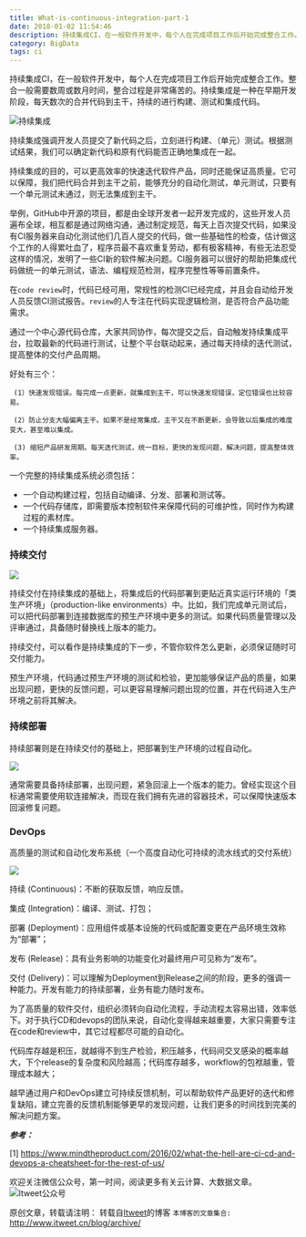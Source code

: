 ```yaml
---
title: What-is-continuous-integration-part-1
date: 2018-01-02 11:54:46
description: 持续集成CI，在一般软件开发中，每个人在完成项目工作后开始完成整合工作。整合一般需要数周或数月时间，整合过程是非常痛苦的。
category: BigData
tags: ci
---
```


持续集成CI，在一般软件开发中，每个人在完成项目工作后开始完成整合工作。整合一般需要数周或数月时间，整合过程是非常痛苦的。持续集成是一种在早期开发阶段，每天数次的合并代码到主干，持续的进行构建、测试和集成代码。

![持续集成](https://github.com/itweet/labs/raw/master/devops/img/ci.jpg)

持续集成强调开发人员提交了新代码之后，立刻进行构建、（单元）测试。根据测试结果，我们可以确定新代码和原有代码能否正确地集成在一起。

持续集成的目的，可以更高效率的快速迭代软件产品，同时还能保证高质量。它可以保障，我们把代码合并到主干之前，能够充分的自动化测试，单元测试，只要有一个单元测试未通过，则无法集成到主干。

举例，GitHub中开源的项目，都是由全球开发者一起开发完成的，这些开发人员遍布全球，相互都是通过网络沟通，通过制定规范，每天上百次提交代码，如果没有CI服务器来自动化测试他们几百人提交的代码，做一些基础性的检查，估计做这个工作的人得累吐血了，程序员最不喜欢重复劳动，都有极客精神，有些无法忍受这样的情况，发明了一些CI新的软件解决问题。CI服务器可以很好的帮助把集成代码做统一的单元测试，语法、编程规范检测，程序完整性等等前置条件。

在`code review`时，代码已经可用，常规性的检测CI已经完成，并且会自动给开发人员反馈CI测试报告。`review`的人专注在代码实现逻辑检测，是否符合产品功能需求。

通过一个中心源代码仓库，大家共同协作，每次提交之后，自动触发持续集成平台，拉取最新的代码进行测试，让整个平台联动起来，通过每天持续的迭代测试，提高整体的交付产品周期。

好处有三个：

```
 (1）快速发现错误。每完成一点更新，就集成到主干，可以快速发现错误，定位错误也比较容易。

 (2）防止分支大幅偏离主干。如果不是经常集成，主干又在不断更新，会导致以后集成的难度变大，甚至难以集成。

 (3) 缩短产品研发周期。每天迭代测试，统一目标，更快的发现问题，解决问题，提高整体效率。
```


一个完整的持续集成系统必须包括：

* 一个自动构建过程，包括自动编译、分发、部署和测试等。
* 一个代码存储库，即需要版本控制软件来保障代码的可维护性，同时作为构建过程的素材库。
* 一个持续集成服务器。

### 持续交付

![](https://github.com/itweet/labs/raw/master/devops/img/continuous-delivery.jpg)

持续交付在持续集成的基础上，将集成后的代码部署到更贴近真实运行环境的「类生产环境」（production-like environments）中。比如，我们完成单元测试后，可以把代码部署到连接数据库的预生产环境中更多的测试。如果代码质量管理以及评审通过，具备随时替换线上版本的能力。

持续交付，可以看作是持续集成的下一步，不管你软件怎么更新，必须保证随时可交付能力。

预生产环境，代码通过预生产环境的测试和检验，更加能够保证产品的质量，如果出现问题，更快的反馈问题，可以更容易理解问题出现的位置，并在代码进入生产环境之前将其解决。


### 持续部署

持续部署则是在持续交付的基础上，把部署到生产环境的过程自动化。

![](https://github.com/itweet/labs/raw/master/devops/img/continuous-deployment.jpg)

通常需要具备持续部署，出现问题，紧急回滚上一个版本的能力。曾经实现这个目标通常需要使用软连接解决，而现在我们拥有先进的容器技术，可以保障快速版本回滚修复问题。

### DevOps

高质量的测试和自动化发布系统（一个高度自动化可持续的流水线式的交付系统）

![](https://github.com/itweet/labs/raw/master/devops/img/devops.png)

持续 (Continuous)：不断的获取反馈，响应反馈。

集成 (Integration)：编译、测试、打包；

部署 (Deployment)：应用组件或基本设施的代码或配置变更在产品环境生效称为“部署”；

发布 (Release)：具有业务影响的功能变化对最终用户可见称为“发布”。

交付 (Delivery)：可以理解为Deployment到Release之间的阶段，更多的强调一种能力。开发有能力的持续部署，业务有能力随时发布。

为了高质量的软件交付，组织必须转向自动化流程，手动流程太容易出错，效率低下。对于执行CD和devops的团队来说，自动化变得越来越重要，大家只需要专注在code和review中，其它过程都尽可能的自动化。

代码库存越是积压，就越得不到生产检验，积压越多，代码间交叉感染的概率越大，下个release的复杂度和风险越高；代码库存越多，workflow的包袱越重，管理成本越大；

越早通过用户和DevOps建立可持续反馈机制，可以帮助软件产品更好的迭代和修复缺陷，建立完善的反馈机制能够更早的发现问题，让我们更多的时间找到完美的解决问题方案。


***参考：***

[1] https://www.mindtheproduct.com/2016/02/what-the-hell-are-ci-cd-and-devops-a-cheatsheet-for-the-rest-of-us/

欢迎关注微信公众号，第一时间，阅读更多有关云计算、大数据文章。
![Itweet公众号](https://github.com/itweet/labs/raw/master/common/img/weixin_public.gif)

原创文章，转载请注明： 转载自[Itweet](http://www.itweet.cn)的博客
`本博客的文章集合:` http://www.itweet.cn/blog/archive/